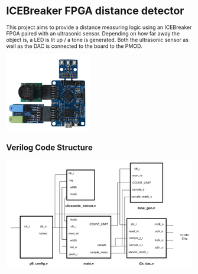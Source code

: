 # ICEBreaker FPGA distance detector
This project aims to provide a distance measuring logic using an ICEBreaker FPGA paired with an ultrasonic sensor.
Depending on how far away the object is, a LED is lit up / a tone is generated. Both the ultrasonic sensor as well as the DAC is connected to the board to the PMOD.

<img src="pictures/board.png">

## Verilog Code Structure

<img src="pictures/modules.png">
